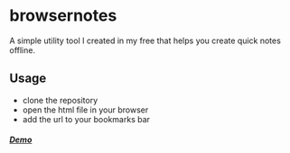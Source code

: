 # browsernotes
A simple utility tool I created in my free that helps you create quick notes offline.

## Usage 
<ul>
<li>clone the repository</li>
<li>open the html file in your browser</li>
<li>add the url to your bookmarks bar</li>
</ul>

##### [Demo](https://www.namitjuneja.com/browsernotes "Live Demo")
